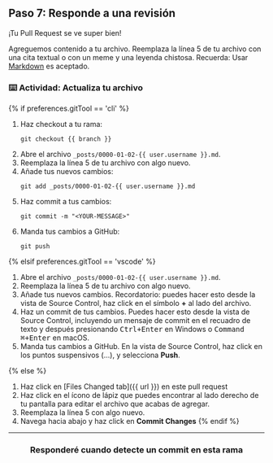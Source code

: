 ## Paso 7: Responde a una revisión

¡Tu Pull Request se ve super bien!

Agreguemos contenido a tu archivo. Reemplaza la línea 5 de tu archivo con una cita textual o con un meme y una leyenda chistosa. Recuerda: Usar [Markdown](https://guides.github.com/features/mastering-markdown/) es aceptado.

### :keyboard: Actividad: Actualiza tu archivo

{% if preferences.gitTool == 'cli' %}
1. Haz checkout a tu rama:
    ```shell
    git checkout {{ branch }}
    ```
1. Abre el archivo `_posts/0000-01-02-{{ user.username }}.md`.
1. Reemplaza la línea 5 de tu archivo con algo nuevo.
1. Añade tus nuevos cambios:
    ```shell
    git add _posts/0000-01-02-{{ user.username }}.md
    ```
1. Haz commit a tus cambios:
    ```shell
    git commit -m "<YOUR-MESSAGE>"
    ```
1. Manda tus cambios a GitHub:
    ```shell
    git push
    ```

{% elsif preferences.gitTool == 'vscode' %}
1. Abre el archivo `_posts/0000-01-02-{{ user.username }}.md`.
1. Reemplaza la línea 5 de tu archivo con algo nuevo.
1. Añade tus nuevos cambios. Recordatorio: puedes hacer esto desde la vista de Source Control, haz click en el símbolo **+** al lado del archivo.
1. Haz un commit de tus cambios. Puedes hacer esto desde la vista de Source Control, incluyendo un mensaje de commit en el recuadro de texto y después presionando <kbd>Ctrl+Enter</kbd> en Windows o <kbd>Command ⌘+Enter</kbd> en macOS.
1. Manda tus cambios a GitHub. En la vista de Source Control, haz click en los puntos suspensivos (...), y selecciona **Push**.

{% else %}
1. Haz click en [Files Changed tab]({{ url }}) en este pull request
1. Haz click en el ícono de lápiz que puedes encontrar al lado derecho de tu pantalla para editar el archivo que acabas de agregar.
1. Reemplaza la línea 5 con algo nuevo.
1. Navega hacia abajo y haz click en **Commit Changes**
{% endif %}

<hr>
<h3 align="center">Responderé cuando detecte un commit en esta rama</h3>
